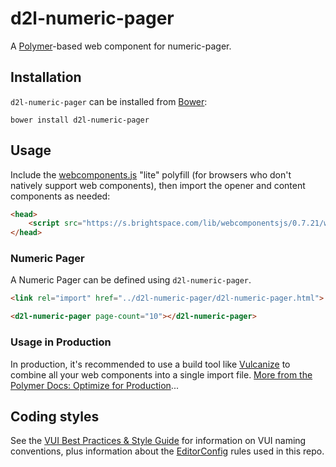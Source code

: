 # d2l-numeric-pager

A [Polymer](https://www.polymer-project.org/1.0/)-based web component for numeric-pager.

## Installation

`d2l-numeric-pager` can be installed from [Bower][bower-url]:
```shell
bower install d2l-numeric-pager
```

## Usage

Include the [webcomponents.js](http://webcomponents.org/polyfills/) "lite" polyfill (for browsers who don't natively support web components), then import the opener and content components as needed:

```html
<head>
	<script src="https://s.brightspace.com/lib/webcomponentsjs/0.7.21/webcomponents-lite.min.js"></script>
</head>
```

### Numeric Pager

A Numeric Pager can be defined using `d2l-numeric-pager`.

```html
<link rel="import" href="../d2l-numeric-pager/d2l-numeric-pager.html">

<d2l-numeric-pager page-count="10"></d2l-numeric-pager>
```

### Usage in Production

In production, it's recommended to use a build tool like [Vulcanize](https://github.com/Polymer/vulcanize) to combine all your web components into a single import file. [More from the Polymer Docs: Optimize for Production](https://www.polymer-project.org/1.0/tools/optimize-for-production.html)...

## Coding styles

See the [VUI Best Practices & Style Guide](https://github.com/Brightspace/valence-ui-docs/wiki/Best-Practices-&-Style-Guide) for information on VUI naming conventions, plus information about the [EditorConfig](http://editorconfig.org) rules used in this repo.


[bower-url]: http://bower.io/search/?q=d2l-table
